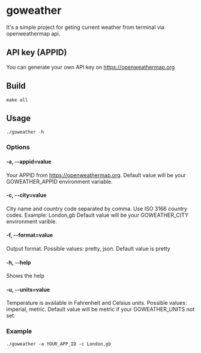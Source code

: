 # goweather

It's a simple project for geting current weather from terminal via openweathermap api.

## API key (APPID)

You can generate your own API key on https://openweathermap.org

## Build

```shell
make all
```

## Usage

```shell
./goweather -h
```

### Options

#### -a, --appid=value
Your APPID from https://openweathermap.org. Default value will be your GOWEATHER_APPID environment variable.

#### -c, --city=value
City name and country code separated by comma. Use ISO 3166 country codes. Example: London,gb Default value will be your GOWEATHER_CITY environment varible.

#### -f, --format=value
Output format. Possible values: pretty, json. Default value is pretty

#### -h, --help
Shows the help

#### -u, --units=value
Temperature is available in Fahrenheit and Celsius units. Possible values: imperial, metric. Default value will be metric if your GOWEATHER_UNITS not set.

### Example

```shell
./goweather -a YOUR_APP_ID -c London,gb
```